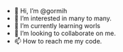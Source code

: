 - 👋 Hi, I’m @gormih
- 👀 I’m interested in many to many.
- 🌱 I’m currently learning worls
- 💞️ I’m looking to collaborate on me.
- 📫 How to reach me my code. 

<!---
gormih/gormih is a ✨ special ✨ repository because its `README.md` (this file) appears on your GitHub profile.
You can click the Preview link to take a look at your changes.
--->
